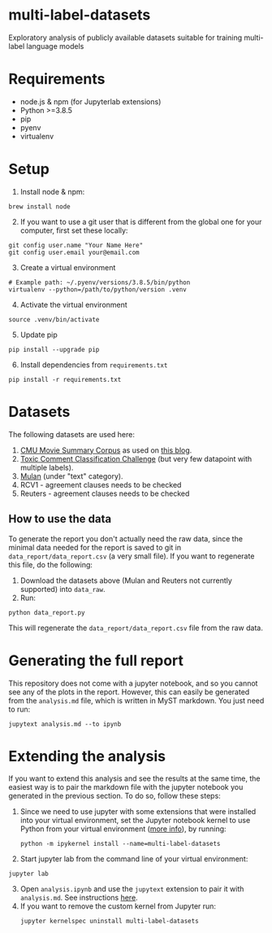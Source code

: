 # multi-label-datasets
Exploratory analysis of publicly available datasets suitable for training multi-label language models

# Requirements
* node.js & npm (for Jupyterlab extensions)
* Python >=3.8.5
* pip
* pyenv
* virtualenv

# Setup
1. Install node & npm:
```
brew install node
```
2. If you want to use a git user that is different from the global one for your computer, first set
these locally:
```
git config user.name "Your Name Here"
git config user.email your@email.com
```
3. Create a virtual environment
```
# Example path: ~/.pyenv/versions/3.8.5/bin/python
virtualenv --python=/path/to/python/version .venv
```
4. Activate the virtual environment
```
source .venv/bin/activate
```
5. Update pip
```
pip install --upgrade pip
```
6. Install dependencies from `requirements.txt`
```
pip install -r requirements.txt
```

# Datasets
The following datasets are used here:
1. [CMU Movie Summary Corpus](http://www.cs.cmu.edu/~ark/personas/) as used on [this blog](https://towardsdatascience.com/multi-label-text-classification-5c505fdedca8).
2. [Toxic Comment Classification Challenge](https://www.kaggle.com/c/jigsaw-toxic-comment-classification-challenge) (but very few datapoint with multiple labels).
3. [Mulan](http://mulan.sourceforge.net/datasets-mlc.html) (under "text" category).
4. RCV1 - agreement clauses needs to be checked
5. Reuters - agreement clauses needs to be checked

## How to use the data
To generate the report you don't actually need the raw data, since the minimal data needed for the report is saved to git in `data_report/data_report.csv` (a very small file). If you want to regenerate this file, do the following:
1. Download the datasets above (Mulan and Reuters not currently supported) into `data_raw`.
2. Run:
```
python data_report.py
```
This will regenerate the `data_report/data_report.csv` file from the raw data.

# Generating the full report
This repository does not come with a jupyter notebook, and so you cannot see any of the plots in the report. However, this can easily be generated from the `analysis.md` file, which is written in MyST markdown. You just need to run:
```
jupytext analysis.md --to ipynb
```

# Extending the analysis
If you want to extend this analysis and see the results at the same time, the easiest way is to pair the markdown file with the jupyter notebook you generated in the previous section. To do so, follow these steps:

1. Since we need to use jupyter with some extensions that were installed into your virtual environment, set the Jupyter notebook kernel to use Python from your virtual environment ([more info](https://janakiev.com/blog/jupyter-virtual-envs/)), by running:
    ```
    python -m ipykernel install --name=multi-label-datasets
    ```
2. Start jupyter lab from the command line of your virtual environment:
```
jupyter lab
```
3. Open `analysis.ipynb` and use the `jupytext` extension to pair it with `analysis.md`. See instructions [here](https://jupytext.readthedocs.io/en/latest/paired-notebooks.html).
4. If you want to remove the custom kernel from Jupyter run:
    ```
    jupyter kernelspec uninstall multi-label-datasets
    ```
